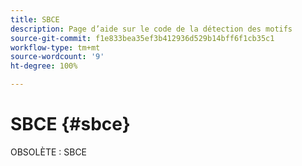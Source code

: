 ```yaml
---
title: SBCE
description: Page d’aide sur le code de la détection des motifs
source-git-commit: f1e833bea35ef3b412936d529b14bff6f1cb35c1
workflow-type: tm+mt
source-wordcount: '9'
ht-degree: 100%

---
```



# SBCE {#sbce}

OBSOLÈTE : SBCE
